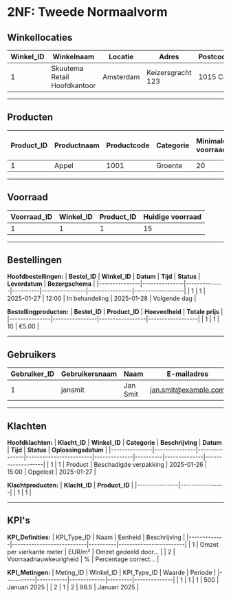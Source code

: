 # 2NF: Tweede Normaalvorm

## **Winkellocaties**

| **Winkel_ID** | **Winkelnaam**              | **Locatie** | **Adres**         | **Postcode** |
|---------------|----------------------------|-------------|-------------------|--------------|
| 1             | Skuutema Retail Hoofdkantoor | Amsterdam   | Keizersgracht 123 | 1015 CJ      |

---

## **Producten**

| **Product_ID** | **Productnaam** | **Productcode** | **Categorie** | **Minimale voorraad** | **Maximale voorraad** | **Prijs per eenheid** | **Barcode**    |
|---------------|-----------------|----------------|---------------|---------------------|---------------------|---------------------|----------------|
| 1             | Appel           | 1001           | Groente       | 20                  | 100                 | €0.50               | 8711234567890  |

---

## **Voorraad**

| **Voorraad_ID** | **Winkel_ID** | **Product_ID** | **Huidige voorraad** |
|-----------------|---------------|----------------|---------------------|
| 1               | 1             | 1              | 15                  |

---

## **Bestellingen**

**Hoofdbestellingen:**
| **Bestel_ID** | **Winkel_ID** | **Datum**    | **Tijd** | **Status**     | **Leverdatum** | **Bezorgschema** |
|---------------|---------------|--------------|----------|----------------|----------------|------------------|
| 1             | 1             | 2025-01-27   | 12:00    | In behandeling | 2025-01-28     | Volgende dag     |

**Bestellingproducten:**
| **Bestel_ID** | **Product_ID** | **Hoeveelheid** | **Totale prijs** |
|---------------|----------------|-----------------|------------------|
| 1             | 1              | 10              | €5.00            |

---

## **Gebruikers**

| **Gebruiker_ID** | **Gebruikersnaam** | **Naam**    | **E-mailadres**        | **Telefoonnummer** | **Wachtwoord**    | **Rol**          | **Winkel_ID** |
|------------------|-------------------|-------------|----------------------|-------------------|------------------|-----------------|---------------|
| 1                | jansmit           | Jan Smit    | jan.smit@example.com | 0612345678        | HASHED_PASSWORD   | Winkelbeheerder | 1             |

---

## **Klachten**

**Hoofdklachten:**
| **Klacht_ID** | **Winkel_ID** | **Categorie** | **Beschrijving**        | **Datum**    | **Tijd** | **Status**    | **Oplossingsdatum** |
|---------------|---------------|---------------|------------------------|--------------|----------|--------------|-------------------|
| 1             | 1             | Product       | Beschadigde verpakking  | 2025-01-26  | 15:00    | Opgelost      | 2025-01-27        |

**Klachtproducten:**
| **Klacht_ID** | **Product_ID** |
|---------------|----------------|
| 1             | 1              |

---

## **KPI's**

**KPI_Definities:**
| KPI_Type_ID | Naam                      | Eenheid  | Beschrijving           |
|-------------|---------------------------|----------|------------------------|
| 1           | Omzet per vierkante meter | EUR/m²   | Omzet gedeeld door... |
| 2           | Voorraadnauwkeurigheid    | %        | Percentage correct... |

**KPI_Metingen:**
| Meting_ID | Winkel_ID | KPI_Type_ID | Waarde | Periode      |
|-----------|-----------|-------------|---------|--------------|
| 1         | 1         | 1           | 500     | Januari 2025 |
| 2         | 1         | 2           | 98.5    | Januari 2025 |
